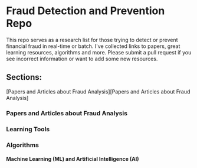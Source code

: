 # Fraud Detection and Prevention Repo
This repo serves as a research list for those trying to detect or prevent financial fraud in real-time or batch. 
I've collected links to papers, great learning resources, algorithms and more. 
Please submit a pull request if you see incorrect information or want to add some new resources.

## Sections:
[Papers and Articles about Fraud Analysis][Papers and Articles about Fraud Analysis]

### Papers and Articles about Fraud Analysis

### Learning Tools

### Algorithms

#### Machine Learning (ML) and Artificial Intelligence (AI)



